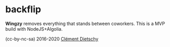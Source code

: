 # backflip

**Wingzy** removes everything that stands between coworkers.
This is a MVP build with NodeJS+Algolia.

(cc-by-nc-sa) 2016-2020 [Clément Dietschy](https://www.linkedin.com/in/clementdietschy)
